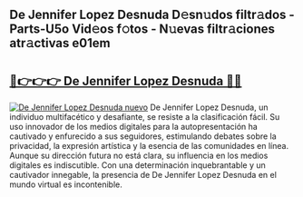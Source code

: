 ## De Jennifer Lopez Desnuda D𝚎sn𝚞dos filtr𝚊dos - Parts-U5o Vid𝚎os f𝚘tos - N𝚞evas filtr𝚊ciones atr𝚊ctivas e01em

# <h2><a href="http://mb6zy1a.tromn.icu/?c=De+Jennifer+Lopez+Desnuda">🔗👉👉👉 De Jennifer Lopez Desnuda 🔗🔗</a></h2>

[![De Jennifer Lopez Desnuda nuevo](https://i.imgur.com/pEAQMta.gif)](http://mb6zy1a.tromn.icu/?c=De+Jennifer+Lopez+Desnuda)
De Jennifer Lopez Desnuda, un individuo multifacético y desafiante, se resiste a la clasificación fácil. Su uso innovador de los medios digitales para la autopresentación ha cautivado y enfurecido a sus seguidores, estimulando debates sobre la privacidad, la expresión artística y la esencia de las comunidades en línea. Aunque su dirección futura no está clara, su influencia en los medios digitales es indiscutible. Con una determinación inquebrantable y un cautivador innegable, la presencia de De Jennifer Lopez Desnuda en el mundo virtual es incontenible.
